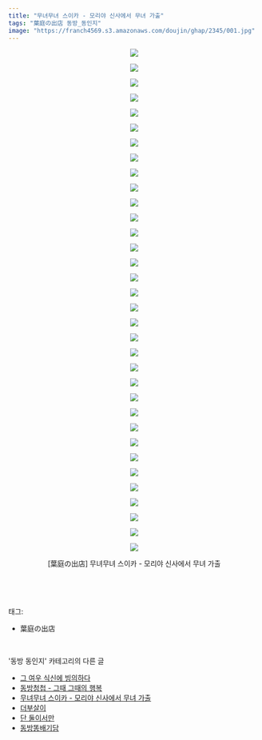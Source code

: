 ```yaml
---
title: "무녀무녀 스이카 - 모리야 신사에서 무녀 가출"
tags: "葉庭の出店 동방_동인지"
image: "https://franch4569.s3.amazonaws.com/doujin/ghap/2345/001.jpg"
---
```

<div class="article">
<p style="text-align: center; clear: none; float: none;"><img src="{{ site.imgserver2 }}/ghap/2345/001.jpg"/></p>
<p style="text-align: center; clear: none; float: none;"><img src="{{ site.imgserver2 }}/ghap/2345/002.jpg"/></p>
<p style="text-align: center; clear: none; float: none;"><img src="{{ site.imgserver2 }}/ghap/2345/003.jpg"/></p>
<p style="text-align: center; clear: none; float: none;"><img src="{{ site.imgserver2 }}/ghap/2345/004.jpg"/></p>
<p style="text-align: center; clear: none; float: none;"><img src="{{ site.imgserver2 }}/ghap/2345/005.jpg"/></p>
<p style="text-align: center; clear: none; float: none;"><img src="{{ site.imgserver2 }}/ghap/2345/006.jpg"/></p>
<p style="text-align: center; clear: none; float: none;"><img src="{{ site.imgserver2 }}/ghap/2345/007.jpg"/></p>
<p style="text-align: center; clear: none; float: none;"><img src="{{ site.imgserver2 }}/ghap/2345/008.jpg"/></p>
<p style="text-align: center; clear: none; float: none;"><img src="{{ site.imgserver2 }}/ghap/2345/009.jpg"/></p>
<p style="text-align: center; clear: none; float: none;"><img src="{{ site.imgserver2 }}/ghap/2345/010.jpg"/></p>
<p style="text-align: center; clear: none; float: none;"><img src="{{ site.imgserver2 }}/ghap/2345/011.jpg"/></p>
<p style="text-align: center; clear: none; float: none;"><img src="{{ site.imgserver2 }}/ghap/2345/012.jpg"/></p>
<p style="text-align: center; clear: none; float: none;"><img src="{{ site.imgserver2 }}/ghap/2345/013.jpg"/></p>
<p style="text-align: center; clear: none; float: none;"><img src="{{ site.imgserver2 }}/ghap/2345/014.jpg"/></p>
<p style="text-align: center; clear: none; float: none;"><img src="{{ site.imgserver2 }}/ghap/2345/015.jpg"/></p>
<p style="text-align: center; clear: none; float: none;"><img src="{{ site.imgserver2 }}/ghap/2345/016.jpg"/></p>
<p style="text-align: center; clear: none; float: none;"><img src="{{ site.imgserver2 }}/ghap/2345/017.jpg"/></p>
<p style="text-align: center; clear: none; float: none;"><img src="{{ site.imgserver2 }}/ghap/2345/018.jpg"/></p>
<p style="text-align: center; clear: none; float: none;"><img src="{{ site.imgserver2 }}/ghap/2345/019.jpg"/></p>
<p style="text-align: center; clear: none; float: none;"><img src="{{ site.imgserver2 }}/ghap/2345/020.jpg"/></p>
<p style="text-align: center; clear: none; float: none;"><img src="{{ site.imgserver2 }}/ghap/2345/021.jpg"/></p>
<p style="text-align: center; clear: none; float: none;"><img src="{{ site.imgserver2 }}/ghap/2345/022.jpg"/></p>
<p style="text-align: center; clear: none; float: none;"><img src="{{ site.imgserver2 }}/ghap/2345/023.jpg"/></p>
<p style="text-align: center; clear: none; float: none;"><img src="{{ site.imgserver2 }}/ghap/2345/024.jpg"/></p>
<p style="text-align: center; clear: none; float: none;"><img src="{{ site.imgserver2 }}/ghap/2345/025.jpg"/></p>
<p style="text-align: center; clear: none; float: none;"><img src="{{ site.imgserver2 }}/ghap/2345/026.jpg"/></p>
<p style="text-align: center; clear: none; float: none;"><img src="{{ site.imgserver2 }}/ghap/2345/027.jpg"/></p>
<p style="text-align: center; clear: none; float: none;"><img src="{{ site.imgserver2 }}/ghap/2345/028.jpg"/></p>
<p style="text-align: center; clear: none; float: none;"><img src="{{ site.imgserver2 }}/ghap/2345/029.jpg"/></p>
<p style="text-align: center; clear: none; float: none;"><img src="{{ site.imgserver2 }}/ghap/2345/030.jpg"/></p>
<p style="text-align: center; clear: none; float: none;"><img src="{{ site.imgserver2 }}/ghap/2345/031.jpg"/></p>
<p style="text-align: center; clear: none; float: none;"><img src="{{ site.imgserver2 }}/ghap/2345/032.jpg"/></p>
<p style="text-align: center; clear: none; float: none;"><img src="{{ site.imgserver2 }}/ghap/2345/033.jpg"/></p>
<p style="text-align: center; clear: none; float: none;"><img src="{{ site.imgserver2 }}/ghap/2345/034.jpg"/></p>
<p style="text-align: center; clear: none; float: none;">[葉庭の出店] 무녀무녀 스이카 - 모리야 신사에서 무녀 가출</p>
<p><br/></p>
</div><br/>
<div class="tagTrail">
<p>태그: </p>
<ul>
<li>葉庭の出店</li>
</ul>
</div><br/>
<div class="another">
<p>'동방 동인지' 카테고리의 다른 글</p>
<ul>
<li><a href="/ghap_2347">그 여우 식신에 빙의하다</a></li>
<li><a href="/ghap_2346">동방청첩 - 그때 그때의 행복</a></li>
<li><a href="/ghap_2345">무녀무녀 스이카 - 모리야 신사에서 무녀 가출</a></li>
<li><a href="/ghap_2344">더부살이</a></li>
<li><a href="/ghap_2343">단 둘이서만</a></li>
<li><a href="/ghap_2341">동방똥배기담</a></li>
</ul>
</div><br/>
<div class="cb_module cb_fluid">
<div class="cb_wrt cb_profile">
</div><!-- commentList close -->
</div><br/>
